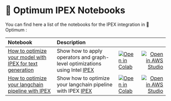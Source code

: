 # 🤗 Optimum IPEX Notebooks

You can find here a list of the notebooks for the IPEX integration in 🤗 Optimum :


| Notebook     |      Description      |   |   |
|:----------|:-------------|:-------------|------:|
| [How to optimize your model with IPEX for text generation](https://github.com/huggingface/optimum-intel/blob/main/notebooks/ipex/text_generation.ipynb)| Show how to apply operators and graph-level optimizations using Intel [IPEX](https://github.com/intel/intel-extension-for-pytorch) | [![Open in Colab](https://colab.research.google.com/assets/colab-badge.svg)](https://colab.research.google.com/github/huggingface/optimum-intel/blob/main/notebooks/ipex/text_generation.ipynb)| [![Open in AWS Studio](https://studiolab.sagemaker.aws/studiolab.svg)](https://studiolab.sagemaker.aws/import/github/huggingface/optimum-intel/blob/main/notebooks/ipex/text_generation.ipynb)|
| [How to optimize your langchain pipeline with IPEX](https://github.com/huggingface/optimum-intel/blob/main/notebooks/ipex/langchain_hf_pipelines.ipynb)| Show how to optimize your langchain pipeline with IPEX [IPEX](https://github.com/intel/intel-extension-for-pytorch) | [![Open in Colab](https://colab.research.google.com/assets/colab-badge.svg)](https://colab.research.google.com/github/huggingface/optimum-intel/blob/main/notebooks/ipex/langchain_hf_pipelines.ipynb)| [![Open in AWS Studio](https://studiolab.sagemaker.aws/studiolab.svg)](https://studiolab.sagemaker.aws/import/github/huggingface/optimum-intel/blob/main/notebooks/ipex/langchain_hf_pipelines.ipynb)|